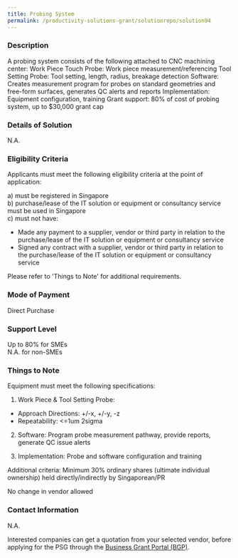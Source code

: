 ```yaml
---
title: Probing System
permalink: /productivity-solutions-grant/solutionrepo/solution94
---
```


### Description

A probing system consists of the following attached to CNC machining center:
Work Piece Touch Probe: Work piece measurement/referencing 
Tool Setting Probe: Tool setting, length, radius, breakage detection
Software: Creates measurement program for probes on standard geometries and free-form surfaces, generates QC alerts and reports
Implementation: Equipment configuration, training
Grant support: 80% of cost of probing system, up to $30,000 grant cap

### Details of Solution

N.A.

### Eligibility Criteria

Applicants must meet the following eligibility criteria at the point of application:

a) must be registered in Singapore <br>
b) purchase/lease of the IT solution or equipment or consultancy service must be used in Singapore <br>
c) must not have:
- Made any payment to a supplier, vendor or third party in relation to the purchase/lease of the IT solution or equipment or consultancy service
- Signed any contract with a supplier, vendor or third party in relation to the purchase/lease of the IT solution or equipment or consultancy service

Please refer to 'Things to Note' for additional requirements.

### Mode of Payment
Direct Purchase

### Support Level
Up to 80% for SMEs <br>
N.A. for non-SMEs

### Things to Note
Equipment must meet the following specifications: 
1. Work Piece & Tool Setting Probe:
- Approach Directions: +/-x, +/-y, -z
- Repeatability: <=1um 2sigma

2. Software: Program probe measurement pathway, provide reports, generate QC issue alerts

3. Implementation: Probe and software configuration and training

Additional criteria: Minimum 30% ordinary shares (ultimate individual ownership) held directly/indirectly by Singaporean/PR

No change in vendor allowed

### Contact Information
N.A.

Interested companies can get a quotation from your selected vendor, before applying for the PSG through the <a target='_blank' rel='noopener' href='https://www.businessgrants.gov.sg/'>Business Grant Portal (BGP)</a>.
